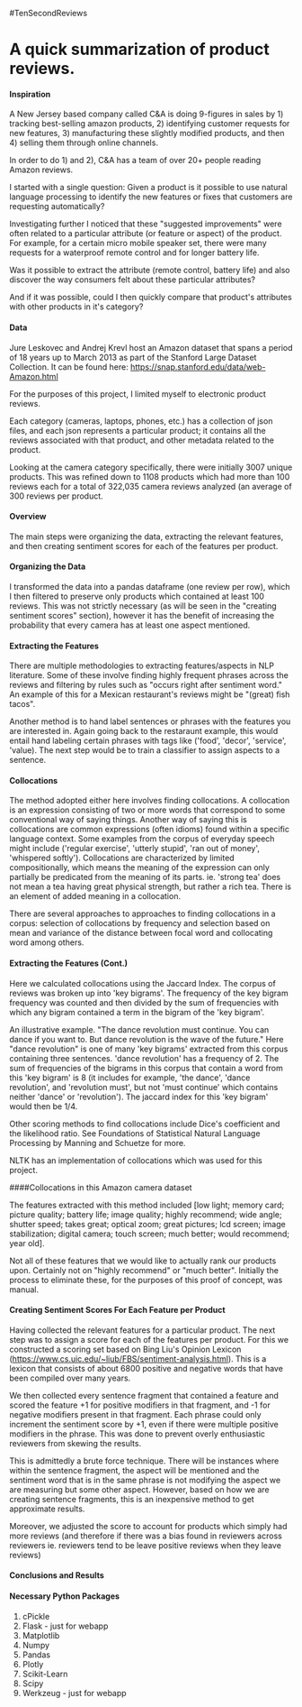 #TenSecondReviews

A quick summarization of product reviews.
=============



#### Inspiration
A New Jersey based company called C&A is doing 9-figures in sales by 1) tracking best-selling amazon products, 2) identifying customer requests for new features, 3) manufacturing these slightly modified products, and then 4) selling them through online channels.  

In order to do 1) and 2), C&A has a team of over 20+ people reading Amazon reviews.

I started with a single question: Given a product is it possible to use natural language processing to identify the new features or fixes that customers are requesting automatically?   

Investigating further I noticed that these "suggested improvements" were often related to a particular attribute (or feature or aspect) of the product.  For example, for a certain micro mobile speaker set, there were many requests for a waterproof remote control and for longer battery life. 

Was it possible to extract the attribute (remote control, battery life) and also discover the way consumers felt about these particular attributes?  

And if it was possible, could I then quickly compare that product's attributes with other products in it's category?



#### Data
Jure Leskovec and Andrej Krevl host an Amazon dataset that spans a period of 18 years up to March 2013 as part of the Stanford Large Dataset Collection.  It can be found here: https://snap.stanford.edu/data/web-Amazon.html

For the purposes of this project, I limited myself to electronic product reviews.  

Each category (cameras, laptops, phones, etc.) has a collection of json files, and each json represents a particular product; it contains all the reviews associated with that product, and other metadata related to the product.

Looking at the camera category specifically, there were initially 3007 unique products.  This was refined down to 1108 products which had more than 100 reviews each for a total of 322,035 camera reviews analyzed (an average of 300 reviews per product.

#### Overview
The main steps were organizing the data, extracting the relevant features, and then creating sentiment scores for each of the features per product.

#### Organizing the Data
I transformed the data into a pandas dataframe (one review per row), which I then filtered to preserve only products which contained at least 100 reviews.  This was not strictly necessary (as will be seen in the "creating sentiment scores" section), however it has the benefit of increasing the probability that every camera has at least one aspect mentioned. 

#### Extracting the Features
There are multiple methodologies to extracting features/aspects in NLP literature.  Some of these involve finding highly frequent phrases across the reviews and filtering by rules such as "occurs right after sentiment word."  An example of this for a Mexican restaurant's reviews might be "(great) fish tacos". 

Another method is to hand label sentences or phrases with the features you are interested in.  Again going back to the restaraunt example, this would entail hand labeling certain phrases with tags like ('food', 'decor', 'service', 'value).  The next step would be to train a classifier to assign aspects to a sentence. 

#### Collocations 
The method adopted either here involves finding collocations.  A collocation is an expression consisting of two or more words that correspond to some conventional way of saying things.  Another way of saying this is collocations are common expressions (often idioms) found within a specific language context.  Some examples from the corpus of everyday speech might include ('regular exercise', 'utterly stupid', 'ran out of money', 'whispered softly').  Collocations are characterized by limited compositionally, which means the meaning of the expression can only partially be predicated from the meaning of its parts. ie. 'strong tea' does not mean a tea having great physical strength, but rather a rich tea.  There is an element of added meaning in a collocation.  

There are several approaches to approaches to finding collocations in a corpus: selection of collocations by frequency and  selection based on mean and variance of the distance between focal word and collocating word among others.

#### Extracting the Features (Cont.)
Here we calculated collocations using the Jaccard Index.  The corpus of reviews was broken up into 'key bigrams'. The frequency of the key bigram frequency was counted and then divided by the sum of frequencies with which any bigram contained a term in the bigram of the 'key bigram'.  

An illustrative example.  "The dance revolution must continue.  You can dance if you want to.  But dance revolution is the wave of the future."  Here "dance revolution" is one of many 'key bigrams' extracted from this corpus containing three sentences.  'dance revolution' has a frequency of 2.  The sum of frequencies of the bigrams in this corpus that contain a word from this 'key bigram' is 8 (it includes for example, 'the dance', 'dance revolution', and 'revolution must', but not 'must continue' which contains neither 'dance' or 'revolution'). The jaccard index for this 'key bigram' would then be 1/4.  

Other scoring methods to find collocations include Dice's coefficient and the likelihood ratio.  See Foundations of Statistical Natural Language Processing by Manning and Schuetze for more.

NLTK has an implementation of collocations which was used for this project.

####Collocations in this Amazon camera dataset

The features extracted with this method included [low light; memory card; picture quality; battery life; image quality; highly recommend; wide angle; shutter speed; takes great; optical zoom; great pictures; lcd screen; image stabilization; digital camera; touch screen; much better; would recommend; year old].  

Not all of these features that we would like to actually rank our products upon.  Certainly not on "highly recommend" or "much better".  Initially the process to eliminate these, for the purposes of this proof of concept, was manual.

#### Creating Sentiment Scores For Each Feature per Product

Having collected the relevant features for a particular product.  The next step was to assign a score for each of the features per product.  For this we constructed a scoring set based on Bing Liu's Opinion Lexicon 
(https://www.cs.uic.edu/~liub/FBS/sentiment-analysis.html).  This is a lexicon that consists of about 6800 positive and negative words that have been compiled over many years.

We then collected every sentence fragment that contained a feature and scored the feature +1 for positive modifiers in that fragment, and -1 for negative modifiers present in that fragment.  Each phrase could only increment the sentiment score by +1, even if there were multiple positive modifiers in the phrase.  This was done to prevent overly enthusiastic reviewers from skewing the results.

This is admittedly a brute force technique.  There will be instances where within the sentence fragment, the aspect will be mentioned and the sentiment word that is in the same phrase is not modifying the aspect we are measuring but some other aspect.  However, based on how we are creating sentence fragments, this is an inexpensive method to get approximate results.

Moreover, we adjusted the score to account for products which simply had more reviews (and therefore if there was a bias found in reviewers across reviewers ie. reviewers tend to be leave positive reviews when they leave reviews) 

#### Conclusions and Results




#### Necessary Python Packages ####
1. cPickle
2. Flask - just for webapp
3. Matplotlib
4. Numpy
5. Pandas
6. Plotly
7. Scikit-Learn
8. Scipy
9. Werkzeug - just for webapp 
